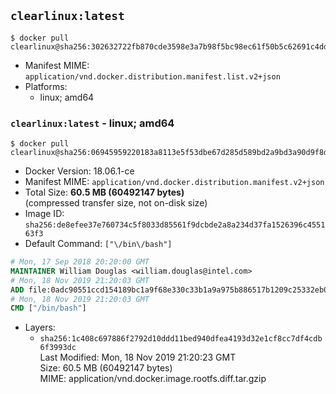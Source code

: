 ## `clearlinux:latest`

```console
$ docker pull clearlinux@sha256:302632722fb870cde3598e3a7b98f5bc98ec61f50b5c62691c4dd7c2db5c878a
```

-	Manifest MIME: `application/vnd.docker.distribution.manifest.list.v2+json`
-	Platforms:
	-	linux; amd64

### `clearlinux:latest` - linux; amd64

```console
$ docker pull clearlinux@sha256:06945959220183a8113e5f53dbe67d285d589bd2a9bd3a90d9f8d9f52fb7e1df
```

-	Docker Version: 18.06.1-ce
-	Manifest MIME: `application/vnd.docker.distribution.manifest.v2+json`
-	Total Size: **60.5 MB (60492147 bytes)**  
	(compressed transfer size, not on-disk size)
-	Image ID: `sha256:de8efee37e760734c5f8033d85561f9dcbde2a8a234d37fa1526396c455163f3`
-	Default Command: `["\/bin\/bash"]`

```dockerfile
# Mon, 17 Sep 2018 20:20:00 GMT
MAINTAINER William Douglas <william.douglas@intel.com>
# Mon, 18 Nov 2019 21:20:03 GMT
ADD file:0adc90551ccd154189bc1a9f68e330c33b1a9a975b886517b1209c25332eb0e3 in / 
# Mon, 18 Nov 2019 21:20:03 GMT
CMD ["/bin/bash"]
```

-	Layers:
	-	`sha256:1c408c697886f2792d10ddd11bed940dfea4193d32e1cf8cc7df4cdb6f3993dc`  
		Last Modified: Mon, 18 Nov 2019 21:20:23 GMT  
		Size: 60.5 MB (60492147 bytes)  
		MIME: application/vnd.docker.image.rootfs.diff.tar.gzip

